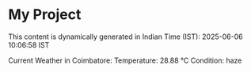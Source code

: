 # My Project

This content is dynamically generated in Indian Time (IST): 2025-06-06 10:06:58 IST


Current Weather in Coimbatore:
Temperature: 28.88 °C
Condition: haze
